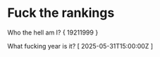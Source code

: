 # Fuck the rankings

Who the hell am I?
{ 19211999 }

What fucking year is it?
[ 2025-05-31T15:00:00Z ]
